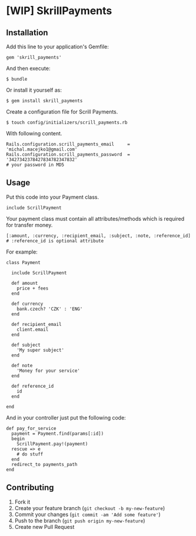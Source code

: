 # [WIP] SkrillPayments

## Installation

Add this line to your application's Gemfile:

    gem 'skrill_payments'

And then execute:

    $ bundle

Or install it yourself as:

    $ gem install skrill_payments

Create a configuration file for Scrill Payments.

    $ touch config/initializers/scrill_payments.rb

With following content.

    Rails.configuration.scrill_payments_email     = 'michal.macejko1@gmail.com'
    Rails.configuration.scrill_payments_password  = '3427342378427834782347832'
    # your password in MD5

## Usage

  Put this code into your Payment class.

    include ScrillPayment

  Your payment class must contain all attributes/methods which is required for transfer money.

    [:amount, :currency, :recipient_email, :subject, :note, :reference_id]
    # :reference_id is optional attribute

  For example:

    class Payment

      include ScrillPayment

      def amount
        price + fees
      end

      def currency
        bank.czech? 'CZK' : 'ENG'
      end

      def recipient_email
        client.email
      end

      def subject
        'My super subject'
      end

      def note
        'Money for your service'
      end

      def reference_id
        id
      end

    end

  And in your controller just put the following code:

    def pay_for_service
      payment = Payment.find(params[:id])
      begin
        ScrillPayment.pay!(payment)
      rescue => e
        # do stuff
      end
      redirect_to payments_path
    end

## Contributing

1. Fork it
2. Create your feature branch (`git checkout -b my-new-feature`)
3. Commit your changes (`git commit -am 'Add some feature'`)
4. Push to the branch (`git push origin my-new-feature`)
5. Create new Pull Request
